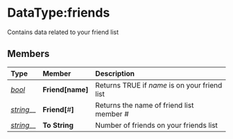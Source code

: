 # DataType:friends

Contains data related to your friend list

## Members

| **Type** | **Member** | **Description** |
| :--- | :--- | :--- |
| [_bool_](datatype-bool.md) | **Friend[**name**]** | Returns TRUE if _name_ is on your friend list |
| [_string_](datatype-string.md)\_\_ | **Friend[**\#**]** | Returns the name of friend list member _\#_ |
| [_string_](datatype-string.md)\_\_ | **To String** | Number of friends on your friends list |


